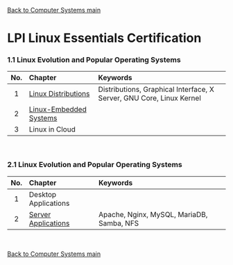 [Back to Computer Systems main](../../../README.md)

# LPI Linux Essentials Certification

### 1.1 Linux Evolution and Popular Operating Systems
|No.|Chapter|Keywords|
|:-:|:------|:-------|
|1|[Linux Distributions](01_01_01/note.md)|Distributions, Graphical Interface, X Server, GNU Core, Linux Kernel|
|2|[Linux-Embedded Systems](01_01_02/note.md)||
|3|Linux in Cloud||

<br>

### 2.1 Linux Evolution and Popular Operating Systems
|No.|Chapter|Keywords|
|:-:|:------|:-------|
|1|Desktop Applications||
|2|[Server Applications](01_02_02/note.md)|Apache, Nginx, MySQL, MariaDB, Samba, NFS|




<br>

[Back to Computer Systems main](../../../README.md)